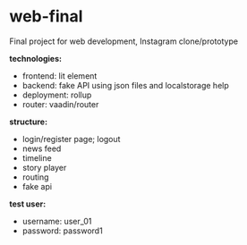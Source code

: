 # web-final
Final project for web development, Instagram clone/prototype


**technologies:**
- frontend: lit element
- backend: fake API using json files and localstorage help
- deployment: rollup
- router: vaadin/router


**structure:**
- login/register page; logout
- news feed
- timeline
- story player
- routing
- fake api


**test user:**
- username: user_01
- password: password1
